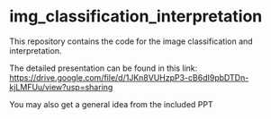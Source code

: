 # img_classification_interpretation
This repository contains the code for the image classification and interpretation.

The detailed presentation can be found in this link: https://drive.google.com/file/d/1JKn8VUHzpP3-cB6dI9pbDTDn-kjLMFUu/view?usp=sharing

You may also get a general idea from the included PPT